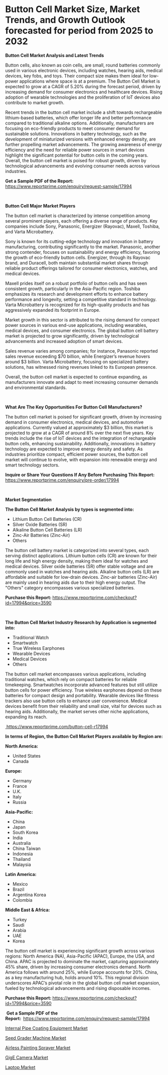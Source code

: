 <p><h1>Button Cell Market Size, Market Trends, and Growth Outlook forecasted for period from 2025 to 2032</h1></p><p><strong>Button Cell Market Analysis and Latest Trends</strong></p>
<p><p>Button cells, also known as coin cells, are small, round batteries commonly used in various electronic devices, including watches, hearing aids, medical devices, key fobs, and toys. Their compact size makes them ideal for low-power applications where space is at a premium. The Button Cell Market is expected to grow at a CAGR of 5.20% during the forecast period, driven by increasing demand for consumer electronics and healthcare devices. Rising adoption of wearable technologies and the proliferation of IoT devices also contribute to market growth.</p><p>Recent trends in the button cell market include a shift towards rechargeable lithium-based batteries, which offer longer life and better performance compared to traditional alkaline options. Additionally, manufacturers are focusing on eco-friendly products to meet consumer demand for sustainable solutions. Innovations in battery technology, such as the development of miniaturized versions with enhanced energy density, are further propelling market advancements. The growing awareness of energy efficiency and the need for reliable power sources in smart devices highlight the significant potential for button cells in the coming years. Overall, the button cell market is poised for robust growth, driven by technological advancements and evolving consumer needs across various industries.</p></p>
<p><strong>Get a Sample PDF of the Report:&nbsp;</strong> <a href="https://www.reportprime.com/enquiry/request-sample/17994?utm_campaign=2240&utm_medium=2&utm_source=Github&utm_content=ia&utm_term=18032025&utm_id=button-cell">https://www.reportprime.com/enquiry/request-sample/17994</a></p>
<p>&nbsp;</p>
<p><strong>Button Cell Major Market Players</strong></p>
<p><p>The button cell market is characterized by intense competition among several prominent players, each offering a diverse range of products. Key companies include Sony, Panasonic, Energizer (Rayovac), Maxell, Toshiba, and Varta Microbattery. </p><p>Sony is known for its cutting-edge technology and innovation in battery manufacturing, contributing significantly to the market. Panasonic, another strong contender, focuses on sustainability and energy efficiency, favoring the growth of eco-friendly button cells. Energizer, through its Rayovac brand, and Duracell, both maintain substantial market shares through reliable product offerings tailored for consumer electronics, watches, and medical devices.</p><p>Maxell prides itself on a robust portfolio of button cells and has seen consistent growth, particularly in the Asia-Pacific region. Toshiba emphasizes its research and development efforts to enhance battery performance and longevity, setting a competitive standard in technology. Varta Microbattery is recognized for its high-quality products and has aggressively expanded its footprint in Europe.</p><p>Market growth in this sector is attributed to the rising demand for compact power sources in various end-use applications, including wearables, medical devices, and consumer electronics. The global button cell battery market is projected to grow significantly, driven by technological advancements and increased adoption of smart devices.</p><p>Sales revenue varies among companies; for instance, Panasonic reported sales revenue exceeding $70 billion, while Energizer’s revenue hovers around $3 billion. Varta Microbattery, focusing on specialized battery solutions, has witnessed rising revenues linked to its European presence.</p><p>Overall, the button cell market is expected to continue expanding, as manufacturers innovate and adapt to meet increasing consumer demands and environmental standards.</p></p>
<p>&nbsp;</p>
<p><strong>What Are The Key Opportunities For Button Cell Manufacturers?</strong></p>
<p><p>The button cell market is poised for significant growth, driven by increasing demand in consumer electronics, medical devices, and automotive applications. Currently valued at approximately $3 billion, this market is projected to grow at a CAGR of around 8% over the next five years. Key trends include the rise of IoT devices and the integration of rechargeable button cells, enhancing sustainability. Additionally, innovations in battery technology are expected to improve energy density and safety. As industries prioritize compact, efficient power sources, the button cell market will continue to evolve, with expansion into renewable energy and smart technology sectors.</p></p>
<p><strong>Inquire or Share Your Questions If Any Before Purchasing This Report:</strong> <a href="https://www.reportprime.com/enquiry/pre-order/17994?utm_campaign=2240&utm_medium=2&utm_source=Github&utm_content=ia&utm_term=18032025&utm_id=button-cell">https://www.reportprime.com/enquiry/pre-order/17994</a></p>
<p>&nbsp;</p>
<p><strong>Market Segmentation</strong></p>
<p><strong>The Button Cell Market Analysis by types is segmented into:</strong></p>
<p><ul><li>Lithium Button Cell Batteries (CR)</li><li>Silver Oxide Batteries (SR)</li><li>Alkaline Button Cell Batteries (LR)</li><li>Zinc-Air Batteries (Zinc-Air)</li><li>Others</li></ul></p>
<p><p>The button cell battery market is categorized into several types, each serving distinct applications. Lithium button cells (CR) are known for their long life and high energy density, making them ideal for watches and medical devices. Silver oxide batteries (SR) offer stable voltage and are commonly used in watches and hearing aids. Alkaline button cells (LR) are affordable and suitable for low-drain devices. Zinc-air batteries (Zinc-Air) are mainly used in hearing aids due to their high energy output. The "Others" category encompasses various specialized batteries.</p></p>
<p><strong>Purchase this Report:&nbsp;</strong><a href="https://www.reportprime.com/checkout?id=17994&price=3590&utm_campaign=2240&utm_medium=2&utm_source=Github&utm_content=ia&utm_term=18032025&utm_id=button-cell">https://www.reportprime.com/checkout?id=17994&price=3590</a></p>
<p>&nbsp;</p>
<p><strong>The Button Cell Market Industry Research by Application is segmented into:</strong></p>
<p><ul><li>Traditional Watch</li><li>Smartwatch</li><li>True Wireless Earphones</li><li>Wearable Devices</li><li>Medical Devices</li><li>Others</li></ul></p>
<p><p>The button cell market encompasses various applications, including traditional watches, which rely on compact batteries for reliable timekeeping. Smartwatches incorporate advanced features but still utilize button cells for power efficiency. True wireless earphones depend on these batteries for compact design and portability. Wearable devices like fitness trackers also use button cells to enhance user convenience. Medical devices benefit from their reliability and small size, vital for devices such as hearing aids. Additionally, the market serves other niche applications, expanding its reach.</p></p>
<p><a href="https://www.reportprime.com/button-cell-r17994?utm_campaign=2240&utm_medium=2&utm_source=Github&utm_content=ia&utm_term=18032025&utm_id=button-cell">&nbsp;https://www.reportprime.com/button-cell-r17994</a></p>
<p><strong>In terms of Region, the Button Cell Market Players available by Region are:</strong></p>
<p>
    <p> <strong> North America: </strong>
        <ul>
            <li>United States</li>
            <li>Canada</li>
        </ul>
        </p> 
    <p> <strong> Europe: </strong>
        <ul>
            <li>Germany</li>
            <li>France</li>
            <li>U.K.</li>
            <li>Italy</li>
            <li>Russia</li>
        </ul>
        </p> 
    <p> <strong> Asia-Pacific: </strong>
        <ul>
            <li>China</li>
            <li>Japan</li>
            <li>South Korea</li>
            <li>India</li>
            <li>Australia</li>
            <li>China Taiwan</li>
            <li>Indonesia</li>
            <li>Thailand</li>
            <li>Malaysia</li>
        </ul>
        </p> 
    <p> <strong> Latin America: </strong>
        <ul>
            <li>Mexico</li>
            <li>Brazil</li>
            <li>Argentina Korea</li>
            <li>Colombia</li>
        </ul>
        </p> 
    <p> <strong> Middle East & Africa: </strong>
        <ul>
            <li>Turkey</li>
            <li>Saudi</li>
            <li>Arabia</li>
            <li>UAE</li>
            <li>Korea</li>
        </ul>
    </p>
    </p>
<p><p>The button cell market is experiencing significant growth across various regions: North America (NA), Asia-Pacific (APAC), Europe, the USA, and China. APAC is projected to dominate the market, capturing approximately 45% share, driven by increasing consumer electronics demand. North America follows with around 25%, while Europe accounts for 20%. China, as a key manufacturing hub, holds around 10%. This regional division underscores APAC’s pivotal role in the global button cell market expansion, fueled by technological advancements and rising disposable incomes.</p></p>
<p><strong>Purchase this Report: </strong><a href="https://www.reportprime.com/checkout?id=17994&price=3590&utm_campaign=2240&utm_medium=2&utm_source=Github&utm_content=ia&utm_term=18032025&utm_id=button-cell">https://www.reportprime.com/checkout?id=17994&price=3590</a></p>
<p>&nbsp;<strong>Get a Sample PDF of the Report:&nbsp;&nbsp;</strong><a href="https://www.reportprime.com/enquiry/request-sample/17994?utm_campaign=2240&utm_medium=2&utm_source=Github&utm_content=ia&utm_term=18032025&utm_id=button-cell">https://www.reportprime.com/enquiry/request-sample/17994</a></p>
<p><strong></strong></p>
<p><p><a href="https://www.linkedin.com/pulse/global-internal-pipe-coating-equipment-market-focus-product-wt6we?utm_campaign=2240&utm_medium=2&utm_source=Github&utm_content=ia&utm_term=18032025&utm_id=button-cell">Internal Pipe Coating Equipment Market</a></p><p><a href="https://www.linkedin.com/pulse/seed-grader-machine-market-analysis-share-size-value-vljle?utm_campaign=2240&utm_medium=2&utm_source=Github&utm_content=ia&utm_term=18032025&utm_id=button-cell">Seed Grader Machine Market</a></p><p><a href="https://www.linkedin.com/pulse/future-revenue-market-insights-airless-painting-sprayer-sitve?utm_campaign=2240&utm_medium=2&utm_source=Github&utm_content=ia&utm_term=18032025&utm_id=button-cell">Airless Painting Sprayer Market</a></p><p><a href="https://github.com/meenafadilkh/Market-Research-Report-List-1/blob/main/gige-camera-market.md?utm_campaign=2240&utm_medium=2&utm_source=Github&utm_content=ia&utm_term=18032025&utm_id=button-cell">GigE Camera Market</a></p><p><a href="https://github.com/gaiusmelyna/Market-Research-Report-List-1/blob/main/laptop-market.md?utm_campaign=2240&utm_medium=2&utm_source=Github&utm_content=ia&utm_term=18032025&utm_id=button-cell">Laptop Market</a></p></p>